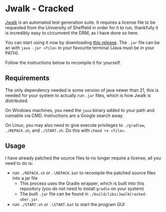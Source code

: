 # Jwalk - Cracked

[Jwalk](https://staffwww.dcs.shef.ac.uk/people/A.Simons/jwalk/download.html) is an automated test generation suite. It requires a license file to be requested from the University of Sheffield in order for it to run, thankfully it is incredibly easy to circumvent the DRM, as I have done so here.

You can start using it now by downloading [this release](https://github.com/vestorovski/Jwalk-cracked/releases/download/v1.1/JwalkCracked-uber.jar). The `.jar` file can be an with `java -jar <file>` in your favourite terminal (Java must be in your PATH).

Follow the instructions below to recompile it for yourself.

## Requirements

The only dependency needed is some version of java newer than 21, this is needed for your system to actually run `.jar` files, which is how Jwalk is distributed. 

On Windows machines, you need the `java` binary added to your path and runnable via CMD. Instructions are a Google search away.

On Linux, you may also need to give execute privileges to `./gradlew`, `./REPACK.sh`, and `./START.sh`. Do this with `chmod +x <file>`.

## Usage

I have already patched the source files to no longer require a license, all you need to do is:

 - run `./REPACK.sh` or `.\REPACK.bat` to recompile the patched source files into a jar file
    - This process uses the Gradle wrapper, which is built into this repository (you do not need to install `gradle` on your system)
    - The built `.jar` file can be found in `./build/libs/JwalkCracked-uber.jar`.
 - run `./START.sh` or `.\START.bat` to start the program GUI
